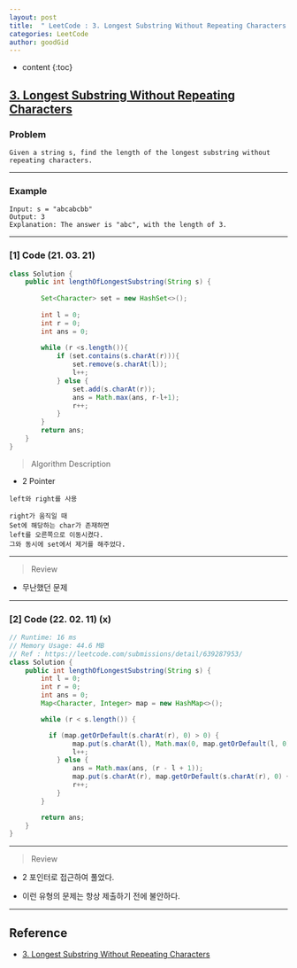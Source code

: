 ```yaml
---
layout: post
title:  " LeetCode : 3. Longest Substring Without Repeating Characters "
categories: LeetCode
author: goodGid
---
```

* content
{:toc}

## [3. Longest Substring Without Repeating Characters](https://leetcode.com/problems/longest-substring-without-repeating-characters/)

### Problem

```
Given a string s, find the length of the longest substring without repeating characters.
```





---

### Example

```
Input: s = "abcabcbb"
Output: 3
Explanation: The answer is "abc", with the length of 3.
```

---

### [1] Code (21. 03. 21)

``` java
class Solution {
    public int lengthOfLongestSubstring(String s) {
        
        Set<Character> set = new HashSet<>();
        
        int l = 0;
        int r = 0;
        int ans = 0;
        
        while (r <s.length()){
            if (set.contains(s.charAt(r))){
                set.remove(s.charAt(l));
                l++;
            } else {
                set.add(s.charAt(r));
                ans = Math.max(ans, r-l+1);
                r++;
            }
        }       
        return ans;        
    }
}
```

> Algorithm Description

* 2 Pointer

```
left와 right를 사용

right가 움직일 때
Set에 해당하는 char가 존재하면
left를 오른쪽으로 이동시켰다.
그와 동시에 set에서 제거를 해주었다.
```

---

> Review

* 무난했던 문제

---

### [2] Code (22. 02. 11) (x)

``` java
// Runtime: 16 ms
// Memory Usage: 44.6 MB
// Ref : https://leetcode.com/submissions/detail/639287953/
class Solution {
    public int lengthOfLongestSubstring(String s) {
        int l = 0;
        int r = 0;
        int ans = 0;
        Map<Character, Integer> map = new HashMap<>();

        while (r < s.length()) {

          if (map.getOrDefault(s.charAt(r), 0) > 0) {
                map.put(s.charAt(l), Math.max(0, map.getOrDefault(l, 0) - 1));
                l++;
            } else {
                ans = Math.max(ans, (r - l + 1));
                map.put(s.charAt(r), map.getOrDefault(s.charAt(r), 0) + 1);
                r++;
            }
        }

        return ans;
    }
}
```

---

> Review

* 2 포인터로 접근하여 풀었다.

* 이런 유형의 문제는 항상 제출하기 전에 불안하다.


---

## Reference

* [3. Longest Substring Without Repeating Characters](https://leetcode.com/problems/longest-substring-without-repeating-characters/)